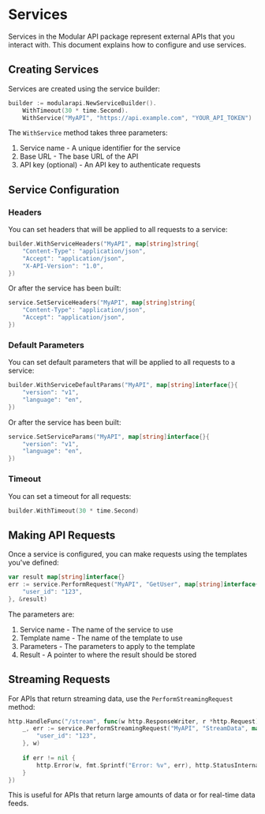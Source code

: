 # Services

Services in the Modular API package represent external APIs that you interact with. This document explains how to configure and use services.

## Creating Services

Services are created using the service builder:

```go
builder := modularapi.NewServiceBuilder().
    WithTimeout(30 * time.Second).
    WithService("MyAPI", "https://api.example.com", "YOUR_API_TOKEN")
```

The `WithService` method takes three parameters:

1. Service name - A unique identifier for the service
2. Base URL - The base URL of the API
3. API key (optional) - An API key to authenticate requests

## Service Configuration

### Headers

You can set headers that will be applied to all requests to a service:

```go
builder.WithServiceHeaders("MyAPI", map[string]string{
    "Content-Type": "application/json",
    "Accept": "application/json",
    "X-API-Version": "1.0",
})
```

Or after the service has been built:

```go
service.SetServiceHeaders("MyAPI", map[string]string{
    "Content-Type": "application/json",
    "Accept": "application/json",
})
```

### Default Parameters

You can set default parameters that will be applied to all requests to a service:

```go
builder.WithServiceDefaultParams("MyAPI", map[string]interface{}{
    "version": "v1",
    "language": "en",
})
```

Or after the service has been built:

```go
service.SetServiceParams("MyAPI", map[string]interface{}{
    "version": "v1",
    "language": "en",
})
```

### Timeout

You can set a timeout for all requests:

```go
builder.WithTimeout(30 * time.Second)
```

## Making API Requests

Once a service is configured, you can make requests using the templates you've defined:

```go
var result map[string]interface{}
err := service.PerformRequest("MyAPI", "GetUser", map[string]interface{}{
    "user_id": "123",
}, &result)
```

The parameters are:

1. Service name - The name of the service to use
2. Template name - The name of the template to use
3. Parameters - The parameters to apply to the template
4. Result - A pointer to where the result should be stored

## Streaming Requests

For APIs that return streaming data, use the `PerformStreamingRequest` method:

```go
http.HandleFunc("/stream", func(w http.ResponseWriter, r *http.Request) {
    _, err := service.PerformStreamingRequest("MyAPI", "StreamData", map[string]interface{}{
        "user_id": "123",
    }, w)
    
    if err != nil {
        http.Error(w, fmt.Sprintf("Error: %v", err), http.StatusInternalServerError)
    }
})
```

This is useful for APIs that return large amounts of data or for real-time data feeds.
